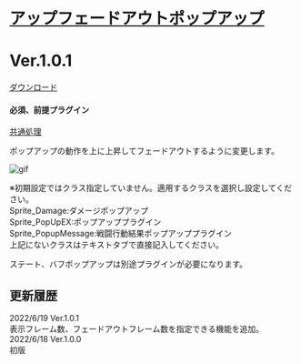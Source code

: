 # [アップフェードアウトポップアップ](https://raw.githubusercontent.com/nuun888/MZ/master/NUUN_UpFadeoutPopup.js)
# Ver.1.0.1
[ダウンロード](https://raw.githubusercontent.com/nuun888/MZ/master/NUUN_UpFadeoutPopup.js)
#### 必須、前提プラグイン
[共通処理](https://github.com/nuun888/MZ/blob/master/README/Base.md)  

ポップアップの動作を上に上昇してフェードアウトするように変更します。  

![gif](img/UpFadeoutPopup.gif)  

※初期設定ではクラス指定していません。適用するクラスを選択し設定してください。  
Sprite_Damage:ダメージポップアップ  
Sprite_PopUpEX:ポップアッププラグイン  
Sprite_PopupMessage:戦闘行動結果ポップアッププラグイン  
上記にないクラスはテキストタブで直接記入してください。  

ステート、バフポップアップは別途プラグインが必要になります。

## 更新履歴
2022/6/19 Ver.1.0.1  
表示フレーム数、フェードアウトフレーム数を指定できる機能を追加。  
2022/6/18 Ver.1.0.0  
初版  
